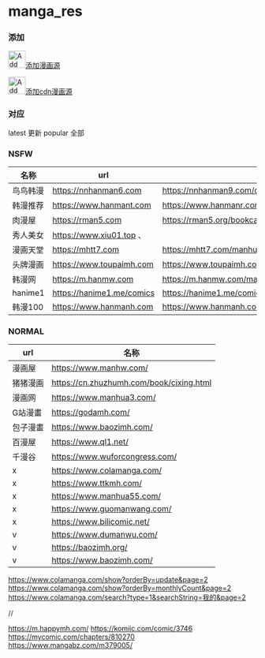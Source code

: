 # manga_res

### 添加


<a href="https://intradeus.github.io/http-protocol-redirector?r=mangayomi://add-repo?repo_name=mgyomi_res%26repo_url=https://github.com/sdaoyi/mgyomi_res%26manga_url=https://raw.githubusercontent.com/sdaoyi/mgyomi_res/refs/heads/main/cartoon_index.json"><img alt="Add manga repository" src="images/add-anime-repository.png" height="35">添加漫画源</a>


<a href="https://intradeus.github.io/http-protocol-redirector?r=mangayomi://add-repo?repo_name=mgyomi_res%26repo_url=https://github.com/sdaoyi/mgyomi_res%26manga_url=https://cdn.jsdelivr.net/gh/sdaoyi/mgyomi_res@main/cartoon_index.json"><img alt="Add manga repository" src="images/add-anime-repository.png" height="35">添加cdn漫画源</a>


### 对应
 latest   更新
 popular  全部

### NSFW

| 名称 | url | POP
|--- |--- |---
| 鸟鸟韩漫 |  https://nnhanman6.com  |    https://nnhanman9.com/comics/all/ob/hits/st/all/page/5
| 韩漫推荐 |  https://www.hanmant.com   | https://www.hanmanr.com/index.php/category/order/hits/page/44
| 肉漫屋   |  https://rman5.com  |        https://rman5.org/bookcatalog/all/ob/time/st/all/page/8
| 秀人美女 |  https://www.xiu01.top 、 
| 漫画天堂 |  https://mhtt7.com  |       https://mhtt7.com/manhuafenlei/all/ob/time/st/all/page/8
| 头牌漫画 |  https://www.toupaimh.com | https://www.toupaimh.com/hotmh/index_2.html
| 韩漫网   | https://m.hanmw.com |       https://m.hanmw.com/manhualist?page=3 
| hanime1  | https://hanime1.me/comics  | https://hanime1.me/comics?page=7
| 韩漫100  | https://www.hanmanh.com |  https://www.hanmanh.com/category/order/hits/page/2


### NORMAL

| url | 名称 |
| --- | ---- |
| 漫画屋   |https://www.manhw.com/ 
| 猪猪漫画 |https://cn.zhuzhumh.com/book/cixing.html
| 漫画网   |https://www.manhua3.com/
| G站漫畫  |https://godamh.com/ 
| 包子漫畫 |https://www.baozimh.com/ 
| 百漫屋   |https://www.ql1.net/ 
| 千漫谷   |https://www.wuforcongress.com/ 
| x | https://www.colamanga.com/
| x | https://www.ttkmh.com/
| x | https://www.manhua55.com/
| x | https://www.guomanwang.com/
| x | https://www.bilicomic.net/
| v | https://www.dumanwu.com/
| v | https://baozimh.org/ 
| v | https://www.baozimh.com/ 






https://www.colamanga.com/show?orderBy=update&page=2
https://www.colamanga.com/show?orderBy=monthlyCount&page=2
https://www.colamanga.com/search?type=1&searchString=我的&page=2

//

https://m.happymh.com/ 
https://komiic.com/comic/3746
https://mycomic.com/chapters/810270
https://www.mangabz.com/m379005/
